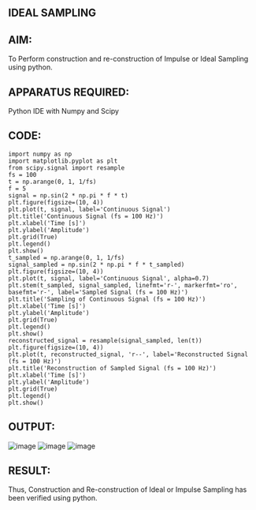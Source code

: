 ## IDEAL SAMPLING
## AIM:
  To Perform construction and re-construction of Impulse or Ideal Sampling using python. 
## APPARATUS REQUIRED:
  Python IDE with Numpy and Scipy
## CODE:
```
import numpy as np
import matplotlib.pyplot as plt
from scipy.signal import resample
fs = 100
t = np.arange(0, 1, 1/fs) 
f = 5
signal = np.sin(2 * np.pi * f * t)
plt.figure(figsize=(10, 4))
plt.plot(t, signal, label='Continuous Signal')
plt.title('Continuous Signal (fs = 100 Hz)')
plt.xlabel('Time [s]')
plt.ylabel('Amplitude')
plt.grid(True)
plt.legend()
plt.show()
t_sampled = np.arange(0, 1, 1/fs)
signal_sampled = np.sin(2 * np.pi * f * t_sampled)
plt.figure(figsize=(10, 4))
plt.plot(t, signal, label='Continuous Signal', alpha=0.7)
plt.stem(t_sampled, signal_sampled, linefmt='r-', markerfmt='ro', basefmt='r-', label='Sampled Signal (fs = 100 Hz)')
plt.title('Sampling of Continuous Signal (fs = 100 Hz)')
plt.xlabel('Time [s]')
plt.ylabel('Amplitude')
plt.grid(True)
plt.legend()
plt.show()
reconstructed_signal = resample(signal_sampled, len(t))
plt.figure(figsize=(10, 4))
plt.plot(t, reconstructed_signal, 'r--', label='Reconstructed Signal (fs = 100 Hz)')
plt.title('Reconstruction of Sampled Signal (fs = 100 Hz)')
plt.xlabel('Time [s]')
plt.ylabel('Amplitude')
plt.grid(True)
plt.legend()
plt.show()
```
## OUTPUT:
![image](https://github.com/user-attachments/assets/8c8610c1-e9e4-41a5-8566-5e1f948e125c)
![image](https://github.com/user-attachments/assets/f20ffa3a-c647-4adc-8b85-4dbcb66eb477)
![image](https://github.com/user-attachments/assets/2cbbd95a-0577-4d01-a3ee-54ee49c8194e)

## RESULT:
Thus, Construction and Re-construction of Ideal or Impulse Sampling has been verified using python.





